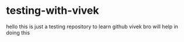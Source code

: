 # testing-with-vivek
hello this is just a testing repository to learn github
vivek bro will help in doing this

